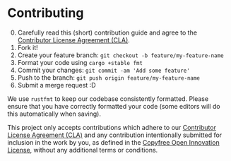 # Contributing

0. Carefully read this (short) contribution guide and agree to the [Contributor License Agreement (CLA)](WAIVER).
1. Fork it!
2. Create your feature branch: `git checkout -b feature/my-feature-name`
3. Format your code using `cargo +stable fmt`
4. Commit your changes: `git commit -am 'Add some feature'`
5. Push to the branch: `git push origin feature/my-feature-name`
6. Submit a merge request :D

We use `rustfmt` to keep our codebase consistently formatted. Please ensure that
you have correctly formatted your code (some editors will do this automatically
when saving).

This project only accepts contributions which adhere to our [Contributor License Agreement (CLA)](WAIVER)
and any contribution intentionally submitted for inclusion in the work by you, as defined in the
[Copyfree Open Innovation License](UNLICENSE), without any additional terms or conditions.
